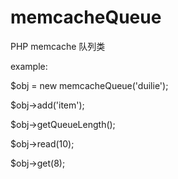 # memcacheQueue
PHP memcache 队列类

example:

  $obj = new memcacheQueue('duilie');
  
  $obj->add('item');
  
  $obj->getQueueLength();
  
  $obj->read(10);
  
  $obj->get(8);
